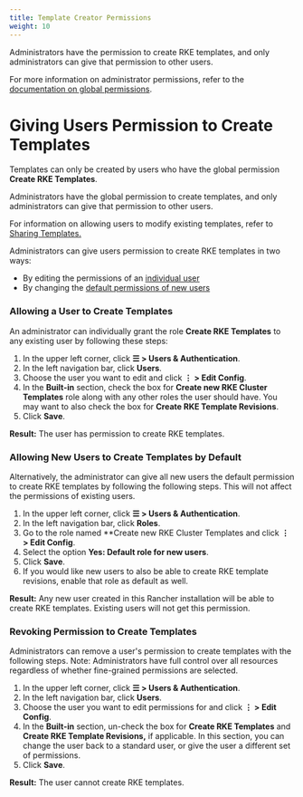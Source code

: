 ```yaml
---
title: Template Creator Permissions
weight: 10
---
```


Administrators have the permission to create RKE templates, and only administrators can give that permission to other users.

For more information on administrator permissions, refer to the [documentation on global permissions](https://rancher.com/docs/rancher/v2.6/en/admin-settings/rbac/global-permissions/).

# Giving Users Permission to Create Templates

Templates can only be created by users who have the global permission **Create RKE Templates**.

Administrators have the global permission to create templates, and only administrators can give that permission to other users.

For information on allowing users to modify existing templates, refer to [Sharing Templates.](https://rancher.com/docs/rancher/v2.6/en/admin-settings/rke-templates/template-access-and-sharing)

Administrators can give users permission to create RKE templates in two ways:

- By editing the permissions of an [individual user](#allowing-a-user-to-create-templates)
- By changing the [default permissions of new users](#allowing-new-users-to-create-templates-by-default)

### Allowing a User to Create Templates

An administrator can individually grant the role **Create RKE Templates** to any existing user by following these steps:

1. In the upper left corner, click **☰ > Users & Authentication**.
1. In the left navigation bar, click **Users**.
1. Choose the user you want to edit and click **⋮ > Edit Config**.
1. In the **Built-in** section, check the box for **Create new RKE Cluster Templates** role along with any other roles the user should have. You may want to also check the box for **Create RKE Template Revisions**.
1. Click **Save**.

**Result:** The user has permission to create RKE templates.

### Allowing New Users to Create Templates by Default

Alternatively, the administrator can give all new users the default permission to create RKE templates by following the following steps. This will not affect the permissions of existing users.

1. In the upper left corner, click **☰ > Users & Authentication**.
1. In the left navigation bar, click **Roles**.
1. Go to the role named **Create new RKE Cluster Templates and click **⋮ > Edit Config**.
1. Select the option **Yes: Default role for new users**.
1. Click **Save**.
1. If you would like new users to also be able to create RKE template revisions, enable that role as default as well.

**Result:** Any new user created in this Rancher installation will be able to create RKE templates. Existing users will not get this permission.

### Revoking Permission to Create Templates

Administrators can remove a user's permission to create templates with the following steps. Note: Administrators have full control over all resources regardless of whether fine-grained permissions are selected.

1. In the upper left corner, click **☰ > Users & Authentication**.
1. In the left navigation bar, click **Users**.
1. Choose the user you want to edit permissions for and click **⋮ > Edit Config**.
1. In the **Built-in** section, un-check the box for **Create RKE Templates** and **Create RKE Template Revisions,** if applicable. In this section, you can change the user back to a standard user, or give the user a different set of permissions.
1. Click **Save**.

**Result:** The user cannot create RKE templates.